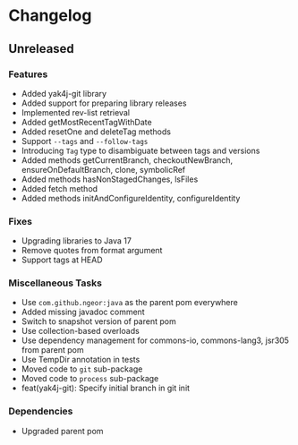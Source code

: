# Changelog

## Unreleased

### Features

* Added yak4j-git library
* Added support for preparing library releases
* Implemented rev-list retrieval
* Added getMostRecentTagWithDate
* Added resetOne and deleteTag methods
* Support `--tags` and `--follow-tags`
* Introducing `Tag` type to disambiguate between tags and versions
* Added methods getCurrentBranch, checkoutNewBranch, ensureOnDefaultBranch, clone, symbolicRef
* Added methods hasNonStagedChanges, lsFiles
* Added fetch method
* Added methods initAndConfigureIdentity, configureIdentity

### Fixes

* Upgrading libraries to Java 17
* Remove quotes from format argument
* Support tags at HEAD

### Miscellaneous Tasks

* Use `com.github.ngeor:java` as the parent pom everywhere
* Added missing javadoc comment
* Switch to snapshot version of parent pom
* Use collection-based overloads
* Use dependency management for commons-io, commons-lang3, jsr305 from parent pom
* Use TempDir annotation in tests
* Moved code to `git` sub-package
* Moved code to `process` sub-package
* feat(yak4j-git): Specify initial branch in git init

### Dependencies

* Upgraded parent pom
